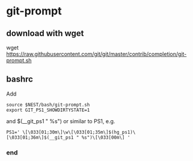 # git-prompt

## download with wget

wget https://raw.githubusercontent.com/git/git/master/contrib/completion/git-prompt.sh 


## bashrc

Add

    source $NEST/bash/git-prompt.sh
    export GIT_PS1_SHOWDIRTYSTATE=1

and $(__git_ps1 " %s") or similar to PS1, e.g.

    PS1=' \[\033[01;30m\]\w\[\033[01;35m\]$(hg_ps1)\[\033[01;36m\]$(__git_ps1 " %s")\[\033[00m\] '


### end
